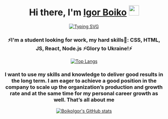 <h1 align="center">Hi there, I'm <a href="https://www.linkedin.com/in/igor-boiko/?locale=en_US" target="_blank">Igor Boiko</a> 
<img src="https://github.com/blackcater/blackcater/raw/main/images/Hi.gif" height="32"/></h1>
<div align="center"><a href="https://git.io/typing-svg"><img src="https://readme-typing-svg.herokuapp.com?font=Fira+Code&pause=1000&color=23E6F7&center=true&vCenter=true&width=435&lines=I%60m++your+future+full+stack+developer" alt="Typing SVG" /></a>
<h3>⚡I'm a student looking for work, my hard skills🌱: CSS, HTML, JS, React, Node.js ⚡Glory to Ukraine!⚡</h3>

  [![Top Langs](https://github-readme-stats.vercel.app/api/top-langs/?username=BoikoIgor&layout=compact&theme=transparent&border_color=00000000)](https://github.com/BoikoIgor/github-readme-stats)

<h3 align="center">I want to use my skills and knowledge to deliver good results in the long term. I am eager to achieve a good position in the company to scale up the organization’s production and growth rate and at the same time for my personal career growth as well. That’s all about me</h3>

[![BoikoIgor's GitHub stats](https://github-readme-stats.vercel.app/api?username=BoikoIgor&show_icons=true&theme=transparent&border_color=00000000)](https://github.com/BoikoIgor/github-readme-stats)

<!--
**BoikoIgor/BoikoIgor** is a ✨ _special_ ✨ repository because its `README.md` (this file) appears on your GitHub profile.

Here are some ideas to get you started:

- 🔭 I’m currently working on ...
- 🌱 I’m currently learning ...
- 👯 I’m looking to collaborate on ...
- 🤔 I’m looking for help with ...
- 💬 Ask me about ...
- 📫 How to reach me: ...
- 😄 Pronouns: ...
- ⚡ Fun fact: ...
-->

